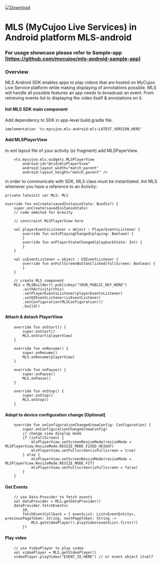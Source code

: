 
[ ![Download](https://api.bintray.com/packages/mycujoo/mls/tv.mycujoo.mls-android/images/download.svg?version=1.0.2-alpha17) ](https://bintray.com/mycujoo/mls/tv.mycujoo.mls-android/1.0.2-alpha17/link)
# MLS (MyCujoo Live Services) in Android platform MLS-android

### For usage showcase please refer to Sample-app [https://github.com/mycujoo/mls-android-sample-app]

### Overview
MLS Android SDK enables apps to play videos that are hosted on MyCujoo Live Service platform while making displaying of annotations possible. MLS will handle all possible features an app needs to broadcast an event. From retrieving events list to displaying the video itself & annotations on it.


#### Init MLS SDK main component

Add dependency to SDK in app-level build.gradle file:

    implementation 'tv.mycujoo.mls-android:mls:LATEST_VERSION_HERE'
    
#### Add MLSPlayerView

In xml layout file of your activity (or fragment) add MLSPayerView. 

        <tv.mycujoo.mls.widgets.MLSPlayerView
            android:id="@+id/mlsPlayerView"
            android:layout_width="match_parent"
            android:layout_height="match_parent" />

in order to communicate with SDK, MLS class must be instantiated. Init MLS whenever you have a reference to an Activity:

    private lateinit var MLS: MLS
        
    override fun onCreate(savedInstanceState: Bundle?) {
        super.onCreate(savedInstanceState)
        // code ommited for brevity
        
        // constraint MLSPlayerView here

        val playerEventsListener = object : PlayerEventsListener {
            override fun onIsPlayingChanged(playing: Boolean) {
            }
            override fun onPlayerStateChanged(playbackState: Int) {
            }
        }

        val uiEventListener = object : UIEventListener {
            override fun onFullScreenButtonClicked(fullScreen: Boolean) {
            }
        }

        // create MLS component
        MLS = MLSBuilder().publicKey("YOUR_PUBLIC_KEY_HERE")
            .withActivity(this)
            .setPlayerEventsListener(playerEventsListener)
            .setUIEventListener(uiEventListener)
            .setConfiguration(MLSConfiguration())
            .build()
      

#### Attach & detach PlayerView

        override fun onStart() {
            super.onStart()
            MLS.onStart(playerView)
        }
    
        override fun onResume() {
            super.onResume()
            MLS.onResume(playerView)
        }
    
        override fun onPause() {
            super.onPause()
            MLS.onPause()
        }
    
        override fun onStop() {
            super.onStop()
            MLS.onStop()
        }
#### Adopt to device configuration change [**Optional**]

        override fun onConfigurationChanged(newConfig: Configuration) {
            super.onConfigurationChanged(newConfig)
            // change view display mode
            if (isFullScreen) {
                mlsPlayerView.setScreenResizeMode(resizeMode = MLSPlayerView.ResizeMode.RESIZE_MODE_FIXED_HEIGHT)
                mlsPlayerView.setFullscreen(isFullscreen = true)
            } else {
                mlsPlayerView.setScreenResizeMode(resizeMode = MLSPlayerView.ResizeMode.RESIZE_MODE_FIT)
                mlsPlayerView.setFullscreen(isFullscreen = false)
            }
        }
#### Get Events
        // use Data-Provider to fetch events
        val dataProvider = MLS.getDataProvider()
        dataProvider.fetchEvents(
            10,
            fetchEventCallback = { eventList: List<EventEntity>, previousPageToken: String, nextPageToken: String ->
                MLS.getVideoPlayer().playVideo(eventList.first())
            })


#### Play video

        // use VideoPlayer to play video
        val videoPlayer = MLS.getVideoPlayer()
        videoPlayer.playVideo("EVENT_ID_HERE") // or event object itself




